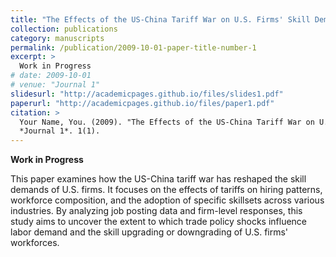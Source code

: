 ```yaml
---
title: "The Effects of the US-China Tariff War on U.S. Firms' Skill Demand."
collection: publications
category: manuscripts
permalink: /publication/2009-10-01-paper-title-number-1
excerpt: >
  Work in Progress
# date: 2009-10-01
# venue: "Journal 1"
slidesurl: "http://academicpages.github.io/files/slides1.pdf"
paperurl: "http://academicpages.github.io/files/paper1.pdf"
citation: >
  Your Name, You. (2009). "The Effects of the US-China Tariff War on U.S. Firms' Skill Demand." 
  *Journal 1*. 1(1).
---
```


**Work in Progress**

This paper examines how the US-China tariff war has reshaped the skill demands of U.S. firms. It focuses on the effects of tariffs on hiring patterns, workforce composition, and the adoption of specific skillsets across various industries. By analyzing job posting data and firm-level responses, this study aims to uncover the extent to which trade policy shocks influence labor demand and the skill upgrading or downgrading of U.S. firms' workforces.
